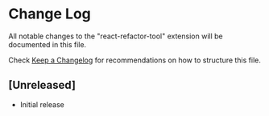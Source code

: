 # Change Log

All notable changes to the "react-refactor-tool" extension will be documented in this file.

Check [Keep a Changelog](http://keepachangelog.com/) for recommendations on how to structure this file.

## [Unreleased]

- Initial release